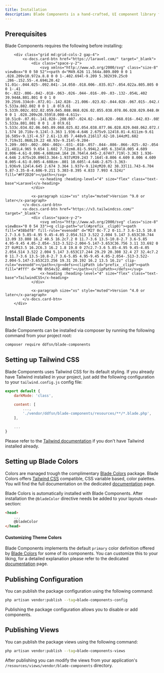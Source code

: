 ```yaml
---
title: Installation
description: Blade Components is a hand-crafted, UI component library for building consistent web experiences in Laravel apps.
---
```


## Prerequisites

Blade Components requires the following before installing:

```blade-component
    <div class="grid md:grid-cols-2 gap-4">
        <x-docs.card-btn href="https://laravel.com/" target="_blank">
            <div class="space-y-2">
                <svg xmlns="http://www.w3.org/2000/svg" class="size-8" viewBox="0 0 50 52"><path d="M49.626 11.564a.809.809 0 0 1 .028.209v10.972a.8.8 0 0 1-.402.694l-9.209 5.302V39.25c0 .286-.152.55-.4.694L20.42 51.01c-.044.025-.092.041-.14.058-.018.006-.035.017-.054.022a.805.805 0 0 1-.41 0c-.022-.006-.042-.018-.063-.026-.044-.016-.09-.03-.132-.054L.402 39.944A.801.801 0 0 1 0 39.25V6.334c0-.072.01-.142.028-.21.006-.023.02-.044.028-.067.015-.042.029-.085.051-.124.015-.026.037-.047.055-.071.023-.032.044-.065.071-.093.023-.023.053-.04.079-.06.029-.024.055-.05.088-.069h.001l9.61-5.533a.802.802 0 0 1 .8 0l9.61 5.533h.002c.032.02.059.045.088.068.026.02.055.038.078.06.028.029.048.062.072.094.017.024.04.045.054.071.023.04.036.082.052.124.008.023.022.044.028.068a.809.809 0 0 1 .028.209v20.559l8.008-4.611v-10.51c0-.07.01-.141.028-.208.007-.024.02-.045.028-.068.016-.042.03-.085.052-.124.015-.026.037-.047.054-.071.024-.032.044-.065.072-.093.023-.023.052-.04.078-.06.03-.024.056-.05.088-.069h.001l9.611-5.533a.801.801 0 0 1 .8 0l9.61 5.533c.034.02.06.045.09.068.025.02.054.038.077.06.028.029.048.062.072.094.018.024.04.045.054.071.023.039.036.082.052.124.009.023.022.044.028.068zm-1.574 10.718v-9.124l-3.363 1.936-4.646 2.675v9.124l8.01-4.611zm-9.61 16.505v-9.13l-4.57 2.61-13.05 7.448v9.216l17.62-10.144zM1.602 7.719v31.068L19.22 48.93v-9.214l-9.204-5.209-.003-.002-.004-.002c-.031-.018-.057-.044-.086-.066-.025-.02-.054-.036-.076-.058l-.002-.003c-.026-.025-.044-.056-.066-.084-.02-.027-.044-.05-.06-.078l-.001-.003c-.018-.03-.029-.066-.042-.1-.013-.03-.03-.058-.038-.09v-.001c-.01-.038-.012-.078-.016-.117-.004-.03-.012-.06-.012-.09v-.002-21.481L4.965 9.654 1.602 7.72zm8.81-5.994L2.405 6.334l8.005 4.609 8.006-4.61-8.006-4.608zm4.164 28.764l4.645-2.674V7.719l-3.363 1.936-4.646 2.675v20.096l3.364-1.937zM39.243 7.164l-8.006 4.609 8.006 4.609 8.005-4.61-8.005-4.608zm-.801 10.605l-4.646-2.675-3.363-1.936v9.124l4.645 2.674 3.364 1.937v-9.124zM20.02 38.33l11.743-6.704 5.87-3.35-8-4.606-9.211 5.303-8.395 4.833 7.993 4.524z" fill="#FF2D20"></path></svg>
                <x-heading :heading-level="4" size="flex" class="text-base">Laravel</x-heading>
            </div>

            <x-paragraph size="xs" style="muted">Version ^9.0 or later</x-paragraph>
        </x-docs.card-btn>
        <x-docs.card-btn href="https://v3.tailwindcss.com/" target="_blank">
            <div class="space-y-2">
                <svg xmlns="http://www.w3.org/2000/svg" class="size-8" viewBox="0 0 54 33"><g clip-path="url(#prefix__clip0)"><path fill="#38bdf8" fill-rule="evenodd" d="M27 0c-7.2 0-11.7 3.6-13.5 10.8 2.7-3.6 5.85-4.95 9.45-4.05 2.054.513 3.522 2.004 5.147 3.653C30.744 13.09 33.808 16.2 40.5 16.2c7.2 0 11.7-3.6 13.5-10.8-2.7 3.6-5.85 4.95-9.45 4.05-2.054-.513-3.522-2.004-5.147-3.653C36.756 3.11 33.692 0 27 0zM13.5 16.2C6.3 16.2 1.8 19.8 0 27c2.7-3.6 5.85-4.95 9.45-4.05 2.054.514 3.522 2.004 5.147 3.653C17.244 29.29 20.308 32.4 27 32.4c7.2 0 11.7-3.6 13.5-10.8-2.7 3.6-5.85 4.95-9.45 4.05-2.054-.513-3.522-2.004-5.147-3.653C23.256 19.31 20.192 16.2 13.5 16.2z" clip-rule="evenodd"></path></g><defs><clipPath id="prefix__clip0"><path fill="#fff" d="M0 0h54v32.4H0z"></path></clipPath></defs></svg>
                <x-heading :heading-level="4" size="flex" class="text-base">TailwindCSS</x-heading>
            </div>

            <x-paragraph size="xs" style="muted">Version ^4.0 or later</x-paragraph>
        </x-docs.card-btn>
    </div>
```

## Install Blade Components

Blade Components can be installed via composer by running the following command from your project root:

```bash
composer require ddfsn/blade-components
```

## Setting up Tailwind CSS

Blade Components uses Tailwind CSS for its default styling.  If you already have Tailwind installed in your project, just add the following configuration to your `tailwind.config.js` config file:

```js
export default {
    darkMode: 'class',

    content: [
        ...,
        './vendor/ddfsn/blade-components/resources/**/*.blade.php',
    ],

    ...
}
```

Please refer to the [Tailwind documentation](https://v3.tailwindcss.com/docs/installation) if you don't have Tailwind installed already.

## Setting up Blade Colors

Colors are managed trough the complimentary [Blade Colors](https://distortedfusion.com/docs/distortedfusion/blade-colors/getting-started) package. Blade Colors offers [Tailwind CSS](https://tailwindcss.com/) compatible, CSS variable based, color palettes. You will find the full documentation on the dedicated [documentation](https://distortedfusion.com/docs/distortedfusion/blade-colors/getting-started) page.

Blade Colors is automatically installed with Blade Components. After installation the `@bladeColor` directive needs be added to your layouts `<head>` section:

```html
<head>
    ...
    @bladeColor
</head>
```

#### Customizing Theme Colors

Blade Components implements the default `primary` color definition offered by [Blade Colors](https://distortedfusion.com/docs/distortedfusion/blade-colors/getting-started) for some of its components. You can customize this to your liking, for a detailed explanation please refer to the dedicated [documentation](https://distortedfusion.com/docs/distortedfusion/blade-colors/usage#customizing-colors-using-palettes) page.

## Publishing Configuration

You can publish the package configuration using the following command:

```bash
php artisan vendor:publish --tag=blade-components-config
```

Publishing the package configuration allows you to disable or add components.

## Publishing Views

You can publish the package views using the following command:

```bash
php artisan vendor:publish --tag=blade-components-views
```

After publishing you can modify the views from your application's `/resources/views/vendor/blade-components` directory.
